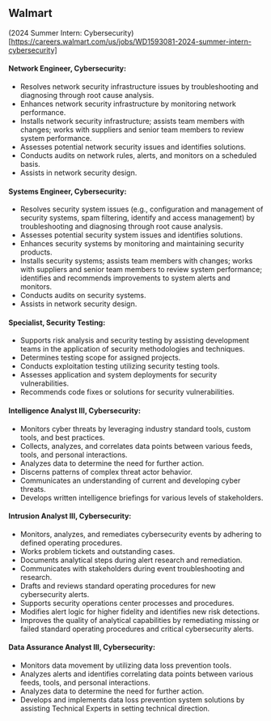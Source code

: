 ## Walmart

(2024 Summer Intern: Cybersecurity)[https://careers.walmart.com/us/jobs/WD1593081-2024-summer-intern-cybersecurity]

#### Network Engineer, Cybersecurity:
* Resolves network security infrastructure issues by troubleshooting and diagnosing through root cause analysis.
* Enhances network security infrastructure by monitoring network performance.
* Installs network security infrastructure; assists team members with changes; works with suppliers and senior team members to review system performance.
* Assesses potential network security issues and identifies solutions.
* Conducts audits on network rules, alerts, and monitors on a scheduled basis.
* Assists in network security design.

#### Systems Engineer, Cybersecurity:
* Resolves security system issues (e.g., configuration and management of security systems, spam filtering, identify and access management) by troubleshooting and diagnosing through root cause analysis.
* Assesses potential security system issues and identifies solutions.
* Enhances security systems by monitoring and maintaining security products.
* Installs security systems; assists team members with changes; works with suppliers and senior team members to review system performance; identifies and recommends improvements to system alerts and monitors.
* Conducts audits on security systems.
* Assists in network security design.

#### Specialist, Security Testing:
* Supports risk analysis and security testing by assisting development teams in the application of security methodologies and techniques.
* Determines testing scope for assigned projects.
* Conducts exploitation testing utilizing security testing tools.
* Assesses application and system deployments for security vulnerabilities.
* Recommends code fixes or solutions for security vulnerabilities.

#### Intelligence Analyst III, Cybersecurity:
* Monitors cyber threats by leveraging industry standard tools, custom tools, and best practices.
* Collects, analyzes, and correlates data points between various feeds, tools, and personal interactions.
* Analyzes data to determine the need for further action.
* Discerns patterns of complex threat actor behavior.
* Communicates an understanding of current and developing cyber threats.
* Develops written intelligence briefings for various levels of stakeholders.

#### Intrusion Analyst III, Cybersecurity:
* Monitors, analyzes, and remediates cybersecurity events by adhering to defined operating procedures.
* Works problem tickets and outstanding cases.
* Documents analytical steps during alert research and remediation.
* Communicates with stakeholders during event troubleshooting and research.
* Drafts and reviews standard operating procedures for new cybersecurity alerts.
* Supports security operations center processes and procedures.
* Modifies alert logic for higher fidelity and identifies new risk detections.
* Improves the quality of analytical capabilities by remediating missing or failed standard operating procedures and critical cybersecurity alerts.

#### Data Assurance Analyst III, Cybersecurity:
* Monitors data movement by utilizing data loss prevention tools.
* Analyzes alerts and identifies correlating data points between various feeds, tools, and personal interactions.
* Analyzes data to determine the need for further action.
* Develops and implements data loss prevention system solutions by assisting Technical Experts in setting technical direction.
